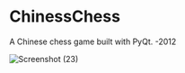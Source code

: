 # ChinessChess
 A Chinese chess game built with PyQt. -2012
 
![Screenshot (23)](https://user-images.githubusercontent.com/943869/116764486-14ae6100-a9d6-11eb-8fef-159ecb995b32.png)
